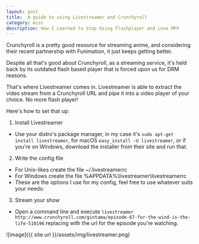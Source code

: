 ```yaml
---
layout: post
title:  A guide to using Livestreamer and Crunchyroll
category: misc
description: How I Learned to Stop Using Flashplayer and Love MPV
---
```


Crunchyroll is a pretty good resource for streaming anime, and considering their recent partnership with Funimation, it just keeps getting better.  

Despite all that's good about Crunchyroll, as a streaming service, it's held back by its outdated flash based player that is forced upon us for DRM reasons.

That's where Livestreamer comes in.  Livestreamer is able to extract the video stream from a Crunchyroll URL and pipe it into a video player of your choice.  No more flash player!

Here's how to set that up:

1. Install Livestreamer
 - Use your distro's package manager, in my case it's `sudo apt-get install livestreamer`, for macOS `easy_install -U livestreamer`, or if you're on Windows, download the installer from their site and run that.
2. Write the config file
 - For Unix-likes create the file ~/.livestreamerrc
 - For Windows create the file %APPDATA%\livestreamer\livestreamerrc
 - These are the options I use for my config, feel free to use whatever suits your needs:
 
 <script src="https://gist.github.com/alec-chan/66b4bfc3b27672b31a82846d80f13384.js"></script>

3. Stream your show
 - Open a command line and execute `livestreamer http://www.crunchyroll.com/gintama/episode-67-for-the-wind-is-the-life-510196` replacing with the url for the episode you're watching.


![image]({{ site.url }}/assets/img/livestreamer.png)